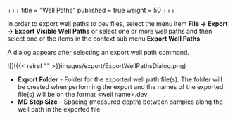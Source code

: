 +++
title = "Well Paths"
published = true
weight = 50
+++

In order to export well paths to dev files, select the menu item **File -> Export -> Export Visible Well Paths** or select one or more well paths and then select one of the items in the context sub menu **Export Well Paths**.

A dialog appears after selecting an export well path command.

![]({{< relref "" >}}images/export/ExportWellPathsDialog.png)

- **Export Folder** - Folder for the exported well path file(s). The folder will be created when performing the export and the names of the exported file(s) will be on the format \<well name\>.dev
- **MD Step Size** - Spacing (measured depth) between samples along the well path in the exported file
